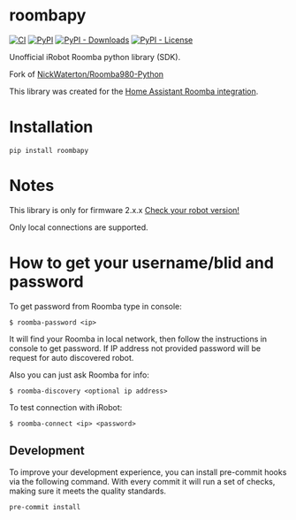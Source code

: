 # roombapy

[![CI](https://github.com/pschmitt/roombapy/actions/workflows/ci.yaml/badge.svg)](https://github.com/pschmitt/roombapy/actions/workflows/ci.yaml)
[![PyPI](https://img.shields.io/pypi/v/roombapy)](https://pypi.org/project/roombapy/)
[![PyPI - Downloads](https://img.shields.io/pypi/dm/roombapy)](https://pypi.org/project/roombapy/)
[![PyPI - License](https://img.shields.io/pypi/l/roombapy)](./LICENSE)

Unofficial iRobot Roomba python library (SDK).

Fork of [NickWaterton/Roomba980-Python](https://github.com/NickWaterton/Roomba980-Python)

This library was created for the [Home Assistant Roomba integration](https://www.home-assistant.io/integrations/roomba/).

# Installation

```shell
pip install roombapy
```

# Notes

This library is only for firmware 2.x.x [Check your robot version!](http://homesupport.irobot.com/app/answers/detail/a_id/529)

Only local connections are supported.

# How to get your username/blid and password

To get password from Roomba type in console:

```shell
$ roomba-password <ip>
```

It will find your Roomba in local network, then follow the instructions in console to get password.
If IP address not provided password will be request for auto discovered robot.

Also you can just ask Roomba for info:

```shell
$ roomba-discovery <optional ip address>
```

To test connection with iRobot:

```shell
$ roomba-connect <ip> <password>
```

## Development

To improve your development experience, you can install pre-commit hooks via the following command.
With every commit it will run a set of checks, making sure it meets the quality standards.

```shell
pre-commit install
```
